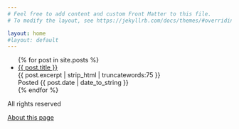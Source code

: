 ```yaml
---
# Feel free to add content and custom Front Matter to this file.
# To modify the layout, see https://jekyllrb.com/docs/themes/#overriding-theme-defaults

layout: home
#layout: default
---
```


<ul>
  {% for post in site.posts %}
    <li>
      <a href="{{ post.url }}">{{ post.title }}</a>
      <br />{{ post.excerpt | strip_html | truncatewords:75 }}
      <br />Posted <span>{{ post.date | date_to_string }}</span>
    </li>
  {% endfor %}
</ul>

<div class="footer border-top border-gray-light mt-5 pt-3 text-gray">
   <p>All rights reserved</p>
   <p><a href="/about/">About this page</a></p>
</div>

